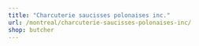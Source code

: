 ```yaml
---
title: "Charcuterie saucisses polonaises inc."
url: /montreal/charcuterie-saucisses-polonaises-inc/
shop: butcher
---
```

